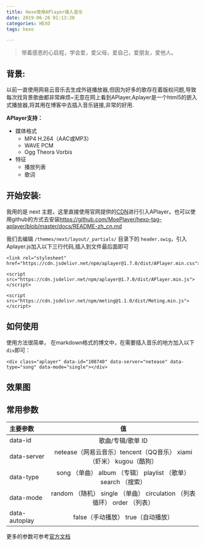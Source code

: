 ```yaml
---
title: Hexo使用APlayer插入音乐
date: 2019-06-26 01:13:28
categories: HEXO
tags: hexo

---
```

<blockquote class="blockquote-center">带着感恩的心启程，学会爱，爱父母，爱自己，爱朋友，爱他人。</blockquote>


<div class="aplayer" data-id="108740" data-server="netease" data-type="song" data-mode="single"></div>


## 背景:

以前一直使用网易云音乐去生成外链播放器,但因为好多的歌存在着版权问题,导致每次找背景歌曲都非常麻烦~无意在网上看到APlayer,Aplayer是一个html5的嵌入式播放器,将其用在博客中去插入音乐链接,非常的好用.

**APlayer支持：**

- 媒体格式
  - MP4 H.264（AAC或MP3）
  - WAVE PCM
  - Ogg Theora Vorbis
- 特征
  - 播放列表
  - 歌词

## 开始安装:

我用的是 next 主题，这里直接使用官网提供的[CDN](https://aplayer.js.org/docs/#/?id=cdn)进行引入APlayer。也可以使用github的方式去安装<https://github.com/MoePlayer/hexo-tag-aplayer/blob/master/docs/README-zh_cn.md>

我们去编辑 `/themes/next/layout/_partials/` 目录下的 `header.swig`，引入 Aplayer.js加入以下三行代码,插入到文件最后面即可

```
<link rel="stylesheet" href="https://cdn.jsdelivr.net/npm/aplayer@1.7.0/dist/APlayer.min.css">
```

```
<script src="https://cdn.jsdelivr.net/npm/aplayer@1.7.0/dist/APlayer.min.js"></script>
```

```
<script src="https://cdn.jsdelivr.net/npm/meting@1.1.0/dist/Meting.min.js"></script>
```

## 如何使用

使用方法很简单， 在markdown格式的博文中，在需要插入音乐的地方加入以下`div`即可：

```
<div class="aplayer" data-id="108740" data-server="netease" data-type="song" data-mode="single"></div>
```

## 效果图

<div class="aplayer" data-id="108740" data-server="netease" data-type="song" data-mode="single"></div>

## 常用参数

| 主要参数      |                              值                              |
| :------------ | :----------------------------------------------------------: |
| data-id       |                      歌曲/专辑/歌单 ID                       |
| data-server   | netease（网易云音乐）tencent（QQ音乐） xiami（虾米） kugou（酷狗） |
| data-type     | song （单曲） album （专辑） playlist （歌单） search （搜索） |
| data-mode     | random （随机） single （单曲） circulation （列表循环） order （列表） |
| data-autoplay |              false（手动播放） true（自动播放）              |

更多的参数可参考[官方文档](https://aplayer.js.org/#/zh-Hans/?id=%E5%8F%82%E6%95%B0)

